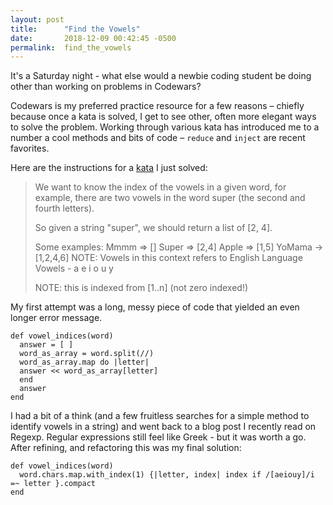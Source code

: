 ```yaml
---
layout: post
title:      "Find the Vowels"
date:       2018-12-09 00:42:45 -0500
permalink:  find_the_vowels
---
```



It's a Saturday night - what else would a newbie coding student be doing other than working on problems in Codewars?

Codewars is my preferred practice resource for a few reasons – chiefly because once a kata is solved, I get to see other, often more elegant ways to solve the problem.  Working through various kata has introduced me to a number a cool methods and bits of code – `reduce` and `inject` are recent favorites.

Here are the instructions for a  [kata](https://www.codewars.com/kata/find-the-vowels/train/ruby) I just solved:

> We want to know the index of the vowels in a given word, for example, there are two vowels in the word super (the second and fourth letters).
> 
> So given a string "super", we should return a list of [2, 4].
> 
> Some examples:
> Mmmm  => []
> Super => [2,4]
> Apple => [1,5]
> YoMama -> [1,2,4,6]
> NOTE: Vowels in this context refers to English Language Vowels - a e i o u y
> 
> NOTE: this is indexed from [1..n] (not zero indexed!)

My first attempt was a long, messy piece of code that yielded an even longer error message.

```
def vowel_indices(word)
  answer = [ ]
  word_as_array = word.split(//)
  word_as_array.map do |letter|
  answer << word_as_array[letter]
  end
  answer
end
```

I had a bit of a think (and a few fruitless searches for a simple method to identify vowels in a string) and went back to a blog post I recently read on Regexp. Regular expressions still feel like Greek - but it was worth a go.  After refining, and refactoring this was my final solution:

```
def vowel_indices(word)
  word.chars.map.with_index(1) {|letter, index| index if /[aeiouy]/i =~ letter }.compact
end
```








